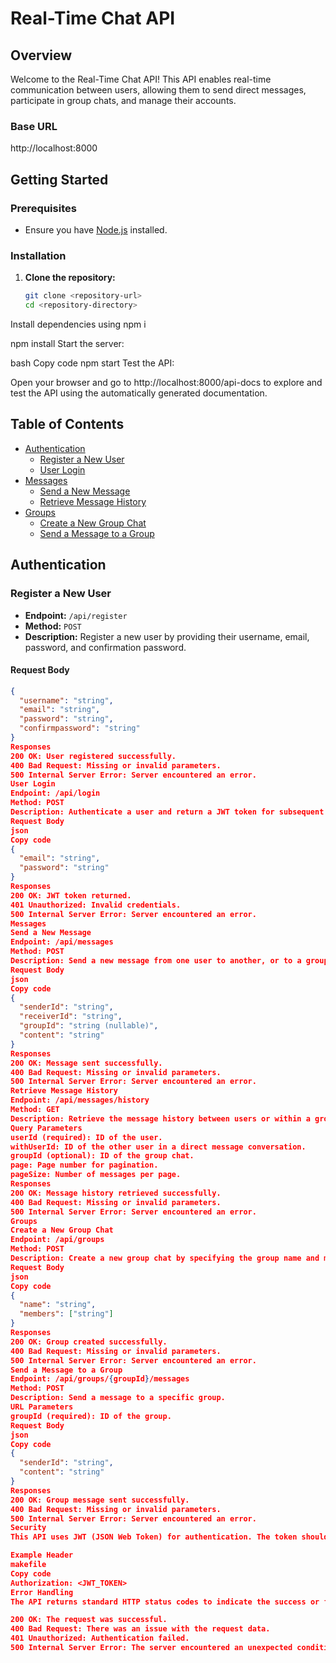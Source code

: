 # Real-Time Chat API

## Overview

Welcome to the Real-Time Chat API! This API enables real-time communication between users, allowing them to send direct messages, participate in group chats, and manage their accounts. 

### Base URL

http://localhost:8000


## Getting Started

### Prerequisites

- Ensure you have [Node.js](https://nodejs.org/) installed.

### Installation

1. **Clone the repository:**

   ```bash
   git clone <repository-url>
   cd <repository-directory>
Install dependencies using npm i


npm install
Start the server:

bash
Copy code
npm start
Test the API:

Open your browser and go to http://localhost:8000/api-docs to explore and test the API using the automatically generated documentation.



## Table of Contents

- [Authentication](#authentication)
  - [Register a New User](#register-a-new-user)
  - [User Login](#user-login)
- [Messages](#messages)
  - [Send a New Message](#send-a-new-message)
  - [Retrieve Message History](#retrieve-message-history)
- [Groups](#groups)
  - [Create a New Group Chat](#create-a-new-group-chat)
  - [Send a Message to a Group](#send-a-message-to-a-group)

## Authentication

### Register a New User

- **Endpoint:** `/api/register`
- **Method:** `POST`
- **Description:** Register a new user by providing their username, email, password, and confirmation password.

#### Request Body

```json
{
  "username": "string",
  "email": "string",
  "password": "string",
  "confirmpassword": "string"
}
Responses
200 OK: User registered successfully.
400 Bad Request: Missing or invalid parameters.
500 Internal Server Error: Server encountered an error.
User Login
Endpoint: /api/login
Method: POST
Description: Authenticate a user and return a JWT token for subsequent requests.
Request Body
json
Copy code
{
  "email": "string",
  "password": "string"
}
Responses 
200 OK: JWT token returned.
401 Unauthorized: Invalid credentials.
500 Internal Server Error: Server encountered an error.
Messages
Send a New Message
Endpoint: /api/messages
Method: POST
Description: Send a new message from one user to another, or to a group.
Request Body
json
Copy code
{
  "senderId": "string",
  "receiverId": "string",
  "groupId": "string (nullable)",
  "content": "string"
}
Responses
200 OK: Message sent successfully.
400 Bad Request: Missing or invalid parameters.
500 Internal Server Error: Server encountered an error.
Retrieve Message History
Endpoint: /api/messages/history
Method: GET
Description: Retrieve the message history between users or within a group.
Query Parameters
userId (required): ID of the user.
withUserId: ID of the other user in a direct message conversation.
groupId (optional): ID of the group chat.
page: Page number for pagination.
pageSize: Number of messages per page.
Responses
200 OK: Message history retrieved successfully.
400 Bad Request: Missing or invalid parameters.
500 Internal Server Error: Server encountered an error.
Groups
Create a New Group Chat
Endpoint: /api/groups
Method: POST
Description: Create a new group chat by specifying the group name and members.
Request Body
json
Copy code
{
  "name": "string",
  "members": ["string"]
}
Responses
200 OK: Group created successfully.
400 Bad Request: Missing or invalid parameters.
500 Internal Server Error: Server encountered an error.
Send a Message to a Group
Endpoint: /api/groups/{groupId}/messages
Method: POST
Description: Send a message to a specific group.
URL Parameters
groupId (required): ID of the group.
Request Body
json
Copy code
{
  "senderId": "string",
  "content": "string"
}
Responses
200 OK: Group message sent successfully.
400 Bad Request: Missing or invalid parameters.
500 Internal Server Error: Server encountered an error.
Security
This API uses JWT (JSON Web Token) for authentication. The token should be included in the Authorization header of requests, without the 'Bearer' prefix.

Example Header
makefile
Copy code
Authorization: <JWT_TOKEN>
Error Handling
The API returns standard HTTP status codes to indicate the success or failure of requests:

200 OK: The request was successful.
400 Bad Request: There was an issue with the request data.
401 Unauthorized: Authentication failed.
500 Internal Server Error: The server encountered an unexpected condition.
